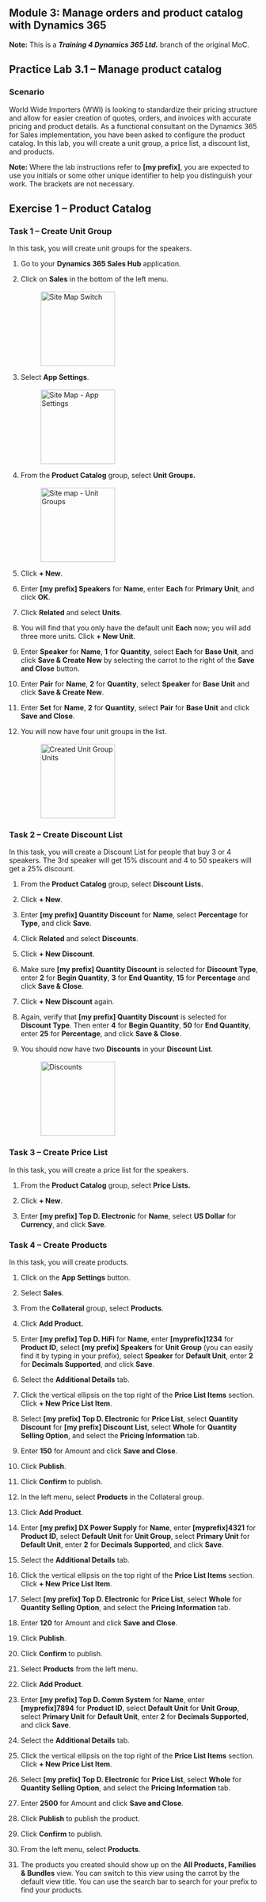 ## Module 3: Manage orders and product catalog with Dynamics 365

**Note:** This is a **_Training 4 Dynamics 365 Ltd._** branch of the original MoC.

## Practice Lab 3.1 – Manage product catalog

### Scenario

World Wide Importers (WWI) is looking to standardize their pricing structure and allow for easier creation of quotes, orders, and invoices with accurate pricing and product details. As a functional consultant on the Dynamics 365 for Sales implementation, you have been asked to configure the product catalog. In this lab, you will create a unit group, a price list, a discount list, and products.

**Note:** Where the lab instructions refer to **[my prefix]**, you are expected to use you initials or some other unique identifier to help you distinguish your work. The brackets are not necessary. 

## Exercise 1 – Product Catalog

### Task 1 – Create Unit Group
<!--
![Site Map](https://raw.githubusercontent.com/JamieElls/MB-210-Dynamics365forSales/jamie-testing-b2/Allfiles/Resources/LAB%5BMB-210%5D_M03Lab01_Manage_Product_Catalog/SiteMapSwitch.PNG)
-->
<!--
![Site Map - App Settings](https://raw.githubusercontent.com/JamieElls/MB-210-Dynamics365forSales/jamie-testing-b2/Allfiles/Resources/LAB%5BMB-210%5D_M03Lab01_Manage_Product_Catalog/SiteMapAppSettings.PNG)
-->
In this task, you will create unit groups for the speakers.

1. Go to your **Dynamics 365 Sales Hub** application.

1. Click on **Sales** in the bottom of the left menu.
    <br><br>
        <img 
            alt="Site Map Switch"
            hspace="40px" 
            height="150" 
            src="https://raw.githubusercontent.com/JamieElls/MB-210-Dynamics365forSales/jamie-testing-b2/Allfiles/Resources/LAB%5BMB-210%5D_M03Lab01_Manage_Product_Catalog/SiteMapSwitch.PNG"
        >

1. Select **App Settings**.
    <br><br>
        <img 
            alt="Site Map - App Settings"
            hspace="40px" 
            height="150" 
            src="https://raw.githubusercontent.com/JamieElls/MB-210-Dynamics365forSales/jamie-testing-b2/Allfiles/Resources/LAB%5BMB-210%5D_M03Lab01_Manage_Product_Catalog/SiteMapAppSettings.PNG"
        >

1. From the **Product Catalog** group, select **Unit Groups.**
    <br><br>
        <img 
            alt="Site map - Unit Groups"
            hspace="40px" 
            height="150" 
            src="https://raw.githubusercontent.com/JamieElls/MB-210-Dynamics365forSales/jamie-testing/Allfiles/Resources/LAB%5BMB-210%5D_M03Lab01_Manage_Product_Catalog/SiteMapSettingsUnitGroups.PNG"
        >

1. Click **+ New**.

1. Enter **[my prefix] Speakers** for **Name**, enter **Each** for **Primary Unit**, and click **OK**.

1. Click **Related** and select **Units**.

1. You will find that you only have the default unit **Each** now; you will add three more units. Click **+ New Unit**.

1. Enter **Speaker** for **Name**, **1** for **Quantity**, select **Each** for **Base Unit**, and click **Save & Create New** by selecting the carrot to the right of the **Save and Close** button.

1. Enter **Pair** for **Name**, **2** for **Quantity**, select **Speaker** for **Base Unit** and click **Save & Create New**.

1. Enter **Set** for **Name**, **2** for **Quantity**, select **Pair** for **Base Unit** and click **Save and Close**.

1. You will now have four unit groups in the list.
    <br><br>
        <img
            alt="Created Unit Group Units" 
            hspace="40px" 
            height="150" 
            src="https://raw.githubusercontent.com/JamieElls/MB-210-Dynamics365forSales/jamie-testing/Allfiles/Resources/LAB%5BMB-210%5D_M03Lab01_Manage_Product_Catalog/UnitGroupUnits.PNG"
        >


### Task 2 – Create Discount List

In this task, you will create a Discount List for people that buy 3 or 4 speakers. The 3rd speaker will get 15% discount and 4 to 50 speakers will get a 25% discount.

1. From the **Product Catalog** group, select **Discount Lists.**

1. Click **+ New**.

1. Enter **[my prefix] Quantity Discount** for **Name**, select **Percentage** for **Type**, and click **Save**.

1. Click **Related** and select **Discounts**.

1. Click **+ New Discount**.

1. Make sure **[my prefix] Quantity Discount** is selected for **Discount Type**, enter **2** for **Begin Quantity**, **3** for **End Quantity**, **15** for **Percentage** and click **Save & Close**.

1. Click **+ New Discount** again.

1. Again, verify that **[my prefix] Quantity Discount** is selected for **Discount Type**. Then enter **4** for **Begin Quantity**, **50** for **End Quantity**, enter **25** for **Percentage**, and click **Save & Close**.

1. You should now have two **Discounts** in your **Discount List**.
    <br><br>
        <img
            alt="Discounts" 
            hspace="40px" 
            height="150" 
            src="https://raw.githubusercontent.com/JamieElls/MB-210-Dynamics365forSales/jamie-testing/Allfiles/Resources/LAB%5BMB-210%5D_M03Lab01_Manage_Product_Catalog/DiscountListDiscounts.PNG"
        >

### Task 3 – Create Price List

In this task, you will create a price list for the speakers.

1. From the **Product Catalog** group, select **Price Lists.**

1. Click **+ New**.

1. Enter **[my prefix] Top D. Electronic** for **Name**, select **US Dollar** for **Currency**, and click **Save**.

### Task 4 – Create Products

In this task, you will create products.

1. Click on the **App Settings** button.

1. Select **Sales**.

1. From the **Collateral** group, select **Products**.

1. Click **Add Product.**

1. Enter **[my prefix] Top D. HiFi** for **Name**, enter **[myprefix]1234** for **Product ID**, select **[my prefix] Speakers** for **Unit Group** (you can easily find it by typing in your prefix), select **Speaker** for **Default Unit**, enter **2** for **Decimals Supported**, and click **Save**.

1. Select the **Additional Details** tab.

1. Click the vertical ellipsis on the top right of the **Price List Items** section. Click **+ New Price List Item**.

1. Select **[my prefix] Top D. Electronic** for **Price List**, select **Quantity Discount** for **[my prefix] Discount List**, select **Whole** for **Quantity Selling Option**, and select the **Pricing Information** tab.

1. Enter **150** for Amount and click **Save and Close**.

1. Click **Publish**.

1. Click **Confirm** to publish.

1. In the left menu, select **Products** in the Collateral group.

1. Click **Add Product**.

1. Enter **[my prefix] DX Power Supply** for **Name**, enter **[myprefix]4321** for **Product ID**, select **Default Unit** for **Unit Group**, select **Primary Unit** for **Default Unit**, enter **2** for **Decimals Supported**, and click **Save**.

1. Select the **Additional Details** tab.

1. Click the vertical ellipsis on the top right of the **Price List Items** section. Click **+ New Price List Item**.

1. Select **[my prefix] Top D. Electronic** for **Price List**, select **Whole** for **Quantity Selling Option**, and select the **Pricing Information** tab.

1. Enter **120** for Amount and click **Save and Close**.

1. Click **Publish**.

1. Click **Confirm** to publish.

1. Select **Products** from the left menu.

1. Click **Add Product**.

1. Enter **[my prefix] Top D. Comm System** for **Name**, enter **[myprefix]7894** for **Product ID**, select **Default Unit** for **Unit Group**, select **Primary Unit** for **Default Unit**, enter **2** for **Decimals Supported**, and click **Save**.

1. Select the **Additional Details** tab.

1. Click the vertical ellipsis on the top right of the **Price List Items** section. Click **+ New Price List Item**.

1. Select **[my prefix] Top D. Electronic** for **Price List**, select **Whole** for **Quantity Selling Option**, and select the **Pricing Information** tab.

1. Enter **2500** for Amount and click **Save and Close**.

1. Click **Publish** to publish the product.

1. Click **Confirm** to publish.

1. From the left menu, select **Products**.

1. The products you created should show up on the **All Products, Families & Bundles** view. You can switch to this view using the carrot by the default view title. You can use the search bar to search for your prefix to find your products.
